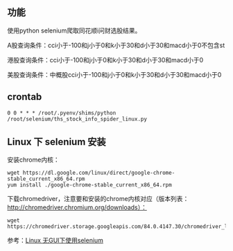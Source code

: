 ## 功能

使用python selenium爬取同花顺i问财选股结果。

A股查询条件：cci小于-100和j小于0和k小于30和d小于30和macd小于0不包含st

港股查询条件：cci小于-100和j小于0和k小于30和d小于30和macd小于0

美股查询条件：中概股cci小于-100和j小于0和k小于30和d小于30和macd小于0

## crontab

```
0 0 * * * /root/.pyenv/shims/python /root/selenium/ths_stock_info_spider_linux.py
```

## Linux 下 selenium 安装

安装chrome内核：

```
wget https://dl.google.com/linux/direct/google-chrome-stable_current_x86_64.rpm
yum install ./google-chrome-stable_current_x86_64.rpm
```

下载chromedriver，注意要和安装的chrome内核对应（版本列表：http://chromedriver.chromium.org/downloads）：

```
wget https://chromedriver.storage.googleapis.com/84.0.4147.30/chromedriver_linux64.zip
```

参考：[Linux 无GUI下使用selenium](https://www.jianshu.com/p/b5f3025b5cdd)
